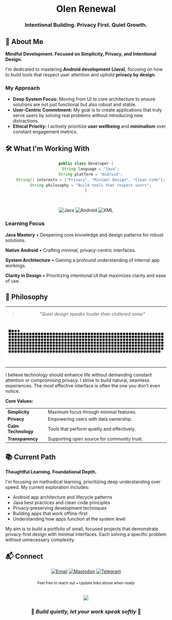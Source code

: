 <div align="center">

# Olen Renewal

### Intentional Building. Privacy First. Quiet Growth.

</div>

## 🎯 About Me

**Mindful Development. Focused on Simplicity, Privacy, and Intentional Design.**

I'm dedicated to mastering **Android development (Java)**, focusing on how to build tools that respect user attention and uphold **privacy by design**.

### My Approach

* **Deep System Focus:** Moving from UI to core architecture to ensure solutions are not just functional but also robust and stable.
* **User-Centric Commitment:** My goal is to create applications that truly serve users by solving real problems without introducing new distractions.
* **Ethical Priority:** I actively prioritize **user wellbeing** and **minimalism** over constant engagement metrics.

## 🛠️ What I'm Working With

<div align="center">

```java
public class Developer {
    String language = "Java";
    String platform = "Android";
    String[] interests = {"Privacy", "Minimal Design", "Clean Code"};
    String philosophy = "Build tools that respect users";
}
```

<br>

![Java](https://img.shields.io/badge/Java-ED8B00?style=for-the-badge&logo=openjdk&logoColor=white)
![Android](https://img.shields.io/badge/Android-3DDC84?style=for-the-badge&logo=android&logoColor=white)
![XML](https://img.shields.io/badge/XML-005FAD?style=for-the-badge&logo=xml&logoColor=white)

</div>

### Learning Focus

**Java Mastery** • Deepening core knowledge and design patterns for robust solutions.

**Native Android** • Crafting minimal, privacy-centric interfaces.

**System Architecture** • Gaining a profound understanding of internal app workings.

**Clarity in Design** • Prioritizing intentional UI that maximizes clarity and ease of use.

## 🌿 Philosophy

<div align="center">

***

> *"Quiet design speaks louder than cluttered noise"*

<br>

<picture>
  <source media="(prefers-color-scheme: dark)" srcset="https://raw.githubusercontent.com/platane/snk/output/github-contribution-grid-snake-dark.svg">
  <source media="(prefers-color-scheme: light)" srcset="https://raw.githubusercontent.com/platane/snk/output/github-contribution-grid-snake.svg">
  <img alt="github contribution grid snake animation" src="https://raw.githubusercontent.com/platane/snk/output/github-contribution-grid-snake.svg">
</picture>

***

</div>

I believe technology should enhance life without demanding constant attention or compromising privacy. I strive to build natural, seamless experiences. The most effective interface is often the one you don't even notice.

**Core Values:**

<table align="center">
<tr>
<td width="25%"><b>Simplicity</b></td>
<td width="75%">Maximum focus through minimal features.</td>
</tr>
<tr>
<td><b>Privacy</b></td>
<td>Empowering users with data ownership.</td>
</tr>
<tr>
<td><b>Calm Technology</b></td>
<td>Tools that perform quietly and effectively.</td>
</tr>
<tr>
<td><b>Transparency</b></td>
<td>Supporting open source for community trust.</td>
</tr>
</table>

## 📚 Current Path

**Thoughtful Learning. Foundational Depth.**

I'm focusing on methodical learning, prioritizing deep understanding over speed. My current exploration includes:

- Android app architecture and lifecycle patterns
- Java best practices and clean code principles
- Privacy-preserving development techniques
- Building apps that work offline-first
- Understanding how apps function at the system level

My aim is to build a portfolio of small, focused projects that demonstrate privacy-first design with minimal interfaces. Each solving a specific problem without unnecessary complexity.

## 📬 Connect

<div align="center">

[![Email](https://img.shields.io/badge/Email-D14836?style=for-the-badge&logo=gmail&logoColor=white)](mailto:your.email@example.com)
[![Mastodon](https://img.shields.io/badge/Mastodon-6364FF?style=for-the-badge&logo=mastodon&logoColor=white)](https://mastodon.social/@yourusername)
[![Telegram](https://img.shields.io/badge/Telegram-2CA5E0?style=for-the-badge&logo=telegram&logoColor=white)](https://t.me/yourusername)

<sub>Feel free to reach out • Update links above when ready</sub>

</div>

<br>

<div align="center">

<img src="https://capsule-render.vercel.app/api?type=waving&color=gradient&customColorList=12&height=100&section=footer" />

### 🌾 *Build quietly, let your work speak softly* 🌾

</div>